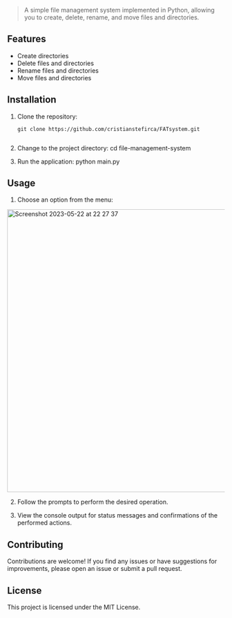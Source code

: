 


> A simple file management system implemented in Python, allowing you to create, delete, rename, and move files and directories.

## Features

- Create directories
- Delete files and directories
- Rename files and directories
- Move files and directories

## Installation

1. Clone the repository:

   ```shell
   git clone https://github.com/cristianstefirca/FATsystem.git


2. Change to the project directory:
cd file-management-system

3. Run the application:
python main.py


## Usage

1. Choose an option from the menu:

<img width="653" alt="Screenshot 2023-05-22 at 22 27 37" src="https://github.com/CristianStefirca/FATsystem/assets/110734859/d2e71401-84a5-49df-80cb-a242bd539574">


2. Follow the prompts to perform the desired operation.


3. View the console output for status messages and confirmations of the performed actions.

## Contributing

Contributions are welcome! If you find any issues or have suggestions for improvements, please open an issue or submit a pull request.

## License

This project is licensed under the MIT License.

